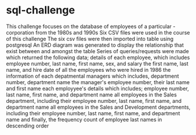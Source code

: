 # sql-challenge

This challenge focuses on the database of employees of a particular -
corporation from the 1980s and 1990s
Six CSV files were used in the course of this challenge
The six csv files were then imported into table using postgresql
An ERD diagram was generated to display the relationship that exist between and amongst the table
Series of queries/requests were made which returned the following data;
details of each employee, which includes employee number, last name, first name, sex, and salary
the first name, last name, and hire date of all the employees who were hired in 1986
the information of each depatmental managers which includes, department number, department name the manager's employee number, their last name and first name
each employyee's details which includes; employee number, last name, first name, and department name
all employees in the Sales department, including their employee number, last name, first name, and department name
all employees in the Sales and Development departments, including their employee number, last name, first name, and department name
and finally, the frequency count of employee last names in descending order
